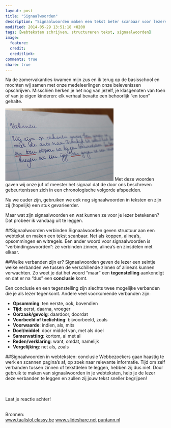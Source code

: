 ```yaml
---
layout: post
title: "Signaalwoorden"
description: "Signaalwoorden maken een tekst beter scanbaar voor lezers. Hoe? Dat vertel ik in deze blogpost."
modified: 2014-05-29 13:51:18 +0200
tags: [webteksten schrijven, structureren tekst, signaalwoorden]
image:
  feature: 
  credit: 
  creditlink: 
comments: true
share: true
---
```


Na de zomervakanties kwamen mijn zus en ik terug op de basisschool en mochten wij samen met onze medeleerlingen onze belevenissen
opschrijven. Misschien herken je het nog van jezelf, je klasgenoten van toen of van je eigen kinderen: elk verhaal bevatte een behoorlijk
“en toen” gehalte.

<img src="../images/signaalwoorden.jpg" alt="Tekst met signaalwoord" class="floatright">
Met deze woorden gaven wij onze juf of meester het signaal dat de door
ons beschreven gebeurtenissen zich in een chronologische volgorde
afspeelden. 

Nu we ouder zijn, gebruiken we ook nog signaalwoorden in teksten en
zijn zij (hopelijk) een stuk gevarieerder.

Maar wat zijn signaalwoorden en wat kunnen ze voor je lezer betekenen? 
Dat probeer ik vandaag uit te leggen.


##Signaalwoorden verbinden
Signaalwoorden geven structuur aan een webtekst en maken een tekst
scanbaar. Net als koppen, alinea’s, opsommingen en witregels. Een
ander woord voor signaalwoorden is “verbindingswoorden”: ze verbinden
zinnen, alinea’s en zinsdelen met elkaar.


##Welke verbanden zijn er?
Signaalwoorden geven de lezer een seintje welke verbanden we tussen de
verschillende zinnen of alinea’s kunnen verwachten. Zo weet je dat het
woord “maar”  een **tegenstelling** aankondigt en dat er na “dus” een
**conclusie** komt.

Een conclusie en een tegenstelling zijn slechts twee mogelijke
verbanden die je als lezer tegenkomt. Andere veel voorkomende
verbanden zijn:  
<ul>
<li><strong>Opsomming</strong>: ten eerste, ook, bovendien</li> 
<li><strong>Tijd</strong>: eerst, daarna, vroeger</li>
<li><strong>Oorzaak/gevolg</strong>: daardoor, doordat</li>
<li><strong>Voorbeeld of toelichting</strong>: bijvoorbeeld, zoals</li> 
<li><strong>Voorwaarde</strong>: indien, als, mits</li> 
<li><strong>Doel/middel</strong>: door middel van, met als doel</li> 
<li><strong>Samenvatting</strong>: kortom, al met al</li> 
<li><strong>Reden/verklaring</strong>: want, omdat, namelijk</li> 
<li><strong>Vergelijking</strong>: net als, zoals</li>
</ul>


##Signaalwoorden in webteksten: conclusie
Webbezoekers gaan haastig te werk en scannen pagina’s af, op zoek naar
relevante informatie. Tijd om zelf verbanden tussen zinnen of
tekstdelen te leggen, hebben zij dus niet. Door gebruik te maken van
signaalwoorden in je webteksten, help je de lezer deze verbanden te
leggen en zullen zij jouw tekst sneller begrijpen!

<br><br>
Laat je reactie achter!
<br><br>

<foorter>
Bronnen:<br>
<a href="http://www.taalislol.classy.be/signaalwoorden.htm">www.taalislol.classy.be</a>  
<a href="http://www.slideshare.net/Sanderling/signaalwoorden-25876361">www.slideshare.net</a>  
<a href="http://puntann.nl/category/webtekst-schrijven/">puntann.nl</a>
</footer>




